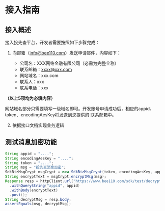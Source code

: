 # 接入指南

## 接入概述

接入投先查平台，开发者需要按照如下步骤完成：

1. 向邮箱（<a href="mailto:info@bee110.com">info@bee110.com</a>）发送申请邮件，内容如下：
    
    - 公司名：XXX网络金融有限公司（必需为完整全称）
    - 联系邮箱：xxxx@xxx.com
    - 网站域名：xxx.com
    - 联系人：xxx
    - 联系电话：xxx

**（以上5项均为必填内容）**

网站域名部分只需要填写一级域名即可。开发账号申请成功后，相应的appid、token、encodingAesKey将发送到您提供的
联系邮箱中。

2. 依据接口文档实现业务逻辑

## 测试消息加密功能

```java
String appid = "....";
String encodingAesKey = "....";
String token = "....";
String msg = "投先查消息加密";
SdkBizMsgCrypt msgCrypt = new SdkBizMsgCrypt(token, encodingAesKey, appid);
String encryptText = msgCrypt.encryptMsg(msg);
Response resp = httpClient.url("https://www.bee110.com/sdk/test/decrypt")
  .withQueryString("appid", appid)
  .withBody(encryptText)
  .post();
String decryptMsg = resp.body;
assertEquals(msg, decryptMsg);
```
